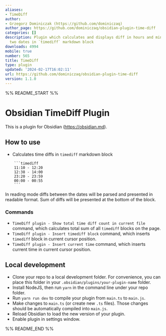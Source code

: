 ```yaml
---
aliases:
- TimeDiff
author:
- Grzegorz Dominiczak (https://github.com/dominiczaq)
author_page: https://github.com/dominiczaq/obsidian-plugin-time-diff
categories: []
description: Plugin which calculates and displays diff in hours and minutes between
  two dates in `timediff` markdown block
downloads: 4994
mobile: true
number: 565
title: TimeDiff
type: plugin
updated: '2024-02-17T16:02:11'
url: https://github.com/dominiczaq/obsidian-plugin-time-diff
version: 1.1.0
---
```


%% README_START %%

# Obsidian TimeDiff Plugin

This is a plugin for Obsidian (https://obsidian.md).
## How to use

* Calculates time diffs in `timediff` markdown block
```
	```timediff
	11:10 - 12:20
	12:38 - 14:00
	23:20 - 23:59
	00:00 - 00:55
	```
```
In reading mode diffs between the dates will be parsed and presented in readable format.
Sum of diffs will be presented at the bottom of the block.

### Commands
* `TimeDiff plugin - Show total time diff count in current file` command, which calculates total sum of all `timediff` blocks on the page.
* `TimeDiff plugin - Insert timediff block` command, which inserts `timediff` block in current cursor position.
* `TimeDiff plugin - Insert current time` command, which inserts current time in current cursor position.

## Local development

- Clone your repo to a local development folder. For convenience, you can place this folder in your `.obsidian/plugins/your-plugin-name` folder.
- Install NodeJS, then run `yarn` in the command line under your repo folder.
- Run `yarn run dev` to compile your plugin from `main.ts` to `main.js`.
- Make changes to `main.ts` (or create new `.ts` files). Those changes should be automatically compiled into `main.js`.
- Reload Obsidian to load the new version of your plugin.
- Enable plugin in settings window.


%% README_END %%
